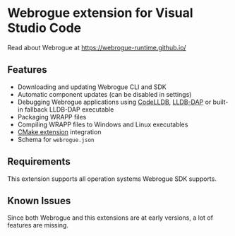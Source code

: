 # Webrogue extension for Visual Studio Code

Read about Webrogue at https://webrogue-runtime.github.io/

## Features

- Downloading and updating Webrogue CLI and SDK
- Automatic component updates (can be disabled in settings)
- Debugging Webrogue applications using [CodeLLDB](https://marketplace.visualstudio.com/items?itemName=vadimcn.vscode-lldb), [LLDB-DAP](https://marketplace.visualstudio.com/items?itemName=llvm-vs-code-extensions.lldb-dap) or built-in fallback LLDB-DAP executable
- Packaging WRAPP files
- Compiling WRAPP files to Windows and Linux executables
- [CMake extension](https://marketplace.visualstudio.com/items?itemName=ms-vscode.cmake-tools) integration
- Schema for `webrogue.json`

## Requirements

This extension supports all operation systems Webrogue SDK supports.

## Known Issues

Since both Webrogue and this extensions are at early versions, a lot of features are missing.
